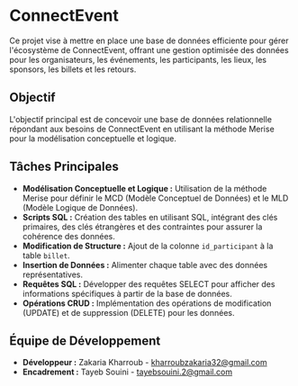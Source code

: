 # ConnectEvent

Ce projet vise à mettre en place une base de données efficiente pour gérer l'écosystème de ConnectEvent, offrant une gestion optimisée des données pour les organisateurs, les événements, les participants, les lieux, les sponsors, les billets et les retours.

## Objectif

L'objectif principal est de concevoir une base de données relationnelle répondant aux besoins de ConnectEvent en utilisant la méthode Merise pour la modélisation conceptuelle et logique.

## Tâches Principales

- **Modélisation Conceptuelle et Logique :** Utilisation de la méthode Merise pour définir le MCD (Modèle Conceptuel de Données) et le MLD (Modèle Logique de Données).
- **Scripts SQL :** Création des tables en utilisant SQL, intégrant des clés primaires, des clés étrangères et des contraintes pour assurer la cohérence des données.
- **Modification de Structure :** Ajout de la colonne `id_participant` à la table `billet`.
- **Insertion de Données :** Alimenter chaque table avec des données représentatives.
- **Requêtes SQL :** Développer des requêtes SELECT pour afficher des informations spécifiques à partir de la base de données.
- **Opérations CRUD :** Implémentation des opérations de modification (UPDATE) et de suppression (DELETE) pour les données.

## Équipe de Développement

- **Développeur :** Zakaria Kharroub - [kharroubzakaria32@gmail.com](mailto:kharroubzakaria32@gmail.com)
- **Encadrement :** Tayeb Souini - [tayebsouini.2@gmail.com](mailto:tayebsouini.2@gmail.com)